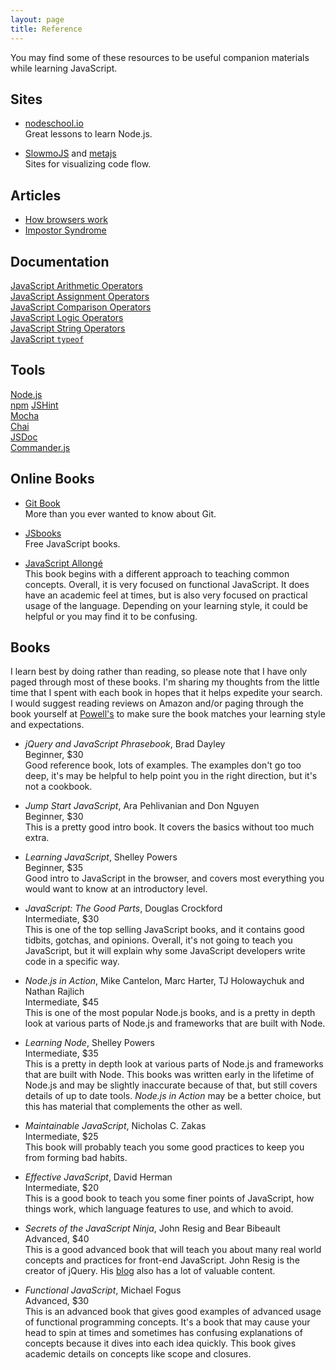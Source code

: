 ```yaml
---
layout: page
title: Reference
---
```


You may find some of these resources to be useful companion materials while
learning JavaScript.

## Sites

* [nodeschool.io][nodeschool]  
  Great lessons to learn Node.js.

* [SlowmoJS][slowmojs] and [metajs][metajs]  
  Sites for visualizing code flow.


## Articles

* [How browsers work][browsers]
* [Impostor Syndrome][impostor]


## Documentation

[JavaScript Arithmetic Operators][js-arithmetic]  
[JavaScript Assignment Operators][js-assignment]  
[JavaScript Comparison Operators][js-comparison]  
[JavaScript Logic Operators][js-logic]  
[JavaScript String Operators][js-strings]  
[JavaScript `typeof`][js-typeof]  


## Tools

[Node.js][node]  
[npm][npm]
[JSHint][jshint]  
[Mocha][mocha]  
[Chai][chai]  
[JSDoc][jsdoc]  
[Commander.js][commander]  


## Online Books

* [Git Book][gitbook]  
  More than you ever wanted to know about Git.

* [JSbooks][jsbooks]  
  Free JavaScript books.

* [JavaScript Allongé][allonge]  
  This book begins with a different approach to teaching common concepts.
  Overall, it is very focused on functional JavaScript. It does have an
  academic feel at times, but is also very focused on practical usage of the
  language. Depending on your learning style, it could be helpful or you may
  find it to be confusing.

## Books

I learn best by doing rather than reading, so please note that I have only
paged through most of these books. I'm sharing my thoughts from the little time
that I spent with each book in hopes that it helps expedite your search. I
would suggest reading reviews on Amazon and/or paging through the book yourself
at [Powell's][powells] to make sure the book matches your learning style and
expectations.

* _jQuery and JavaScript Phrasebook_, Brad Dayley  
  Beginner, $30  
  Good reference book, lots of examples. The examples don't go too deep, it's
  may be helpful to help point you in the right direction, but it's not a
  cookbook.

* _Jump Start JavaScript_, Ara Pehlivanian and Don Nguyen  
  Beginner, $30  
  This is a pretty good intro book. It covers the basics without too much
  extra.

* _Learning JavaScript_, Shelley Powers  
  Beginner, $35  
  Good intro to JavaScript in the browser, and covers most everything you
  would want to know at an introductory level.

* _JavaScript: The Good Parts_, Douglas Crockford  
  Intermediate, $30  
  This is one of the top selling JavaScript books, and it contains good
  tidbits, gotchas, and opinions. Overall, it's not going to teach you
  JavaScript, but it will explain why some JavaScript developers write code
  in a specific way.

* _Node.js in Action_, Mike Cantelon, Marc Harter, TJ Holowaychuk and Nathan Rajlich  
  Intermediate, $45  
  This is one of the most popular Node.js books, and is a pretty in depth look
  at various parts of Node.js and frameworks that are built with Node.

* _Learning Node_,  Shelley Powers  
  Intermediate, $35  
  This is a pretty in depth look at various parts of Node.js and frameworks
  that are built with Node. This books was written early in the lifetime of
  Node.js and may be slightly inaccurate because of that, but still covers
  details of up to date tools. _Node.js in Action_ may be a better choice, but
  this has material that complements the other as well.

* _Maintainable JavaScript_, Nicholas C. Zakas  
  Intermediate, $25  
  This book will probably teach you some good practices to keep you from forming
  bad habits.

* _Effective JavaScript_, David Herman  
  Intermediate, $20  
  This is a good book to teach you some finer points of JavaScript, how things
  work, which language features to use, and which to avoid.

* _Secrets of the JavaScript Ninja_, John Resig and Bear Bibeault  
  Advanced, $40  
  This is a good advanced book that will teach you about many real world
  concepts and practices for front-end JavaScript. John Resig is the creator
  of jQuery. His [blog](http://ejohn.org/category/blog/) also has a lot of
  valuable content.

* _Functional JavaScript_, Michael Fogus  
  Advanced, $30  
  This is an advanced book that gives good examples of advanced usage of
  functional programming concepts. It's a book that may cause your head
  to spin at times and sometimes has confusing explanations of concepts
  because it dives into each idea quickly. This book gives academic details
  on concepts like scope and closures.

[jsbooks]: http://jsbooks.revolunet.com
[nodeschool]: http://nodeschool.io/
[slowmojs]: http://toolness.github.io/slowmo-js/
[metajs]: http://int3.github.io/metajs/

[browsers]: http://docs.webplatform.org/wiki/concepts/internet_and_web/how_browsers_work
[impostor]: https://medium.com/tech-talk/bdae04e46ec5

[gitbook]: http://www.git-scm.com/book
[allonge]: https://leanpub.com/javascript-allonge/read

[powells]: https://www.google.com/maps/place/Powell's+Books:+Bldg+2/@45.5238358,-122.6824438,18z

[js-arithmetic]: https://developer.mozilla.org/en-US/docs/Web/JavaScript/Reference/Operators/Arithmetic_Operators
[js-assignment]: https://developer.mozilla.org/en-US/docs/Web/JavaScript/Reference/Operators/Assignment_Operators
[js-comparison]: https://developer.mozilla.org/en-US/docs/Web/JavaScript/Reference/Operators/Comparison_Operators
[js-logic]: https://developer.mozilla.org/en-US/docs/Web/JavaScript/Reference/Operators/Logical_Operators
[js-strings]: https://developer.mozilla.org/en-US/docs/Web/JavaScript/Reference/Operators/String_Operators
[js-typeof]: https://developer.mozilla.org/en-US/docs/Web/JavaScript/Reference/Operators/typeof

[node]: http://nodejs.org
[npm]: https://www.npmjs.org
[jshint]: http://www.jshint.com
[mocha]: http://visionmedia.github.io/mocha/
[chai]: http://chaijs.com
[jsdoc]: http://usejsdoc.org
[commander]: https://www.npmjs.org/package/commander
